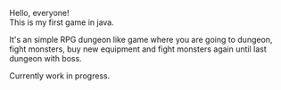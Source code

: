 Hello, everyone!    
This is my first game in java.   
   
It's an simple RPG dungeon like game where you are going to dungeon, fight monsters, buy new equipment and fight 
monsters again until last dungeon with boss.   

Currently work in progress.
